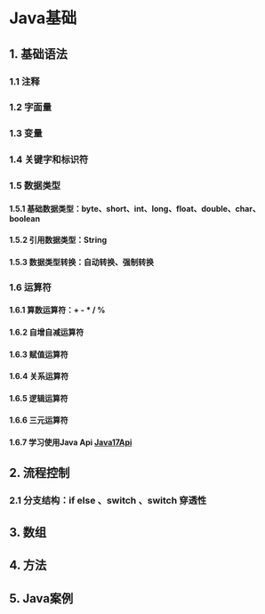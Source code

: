 # Java基础


## 1. 基础语法

### 1.1 注释

### 1.2 字面量

### 1.3 变量

### 1.4 关键字和标识符

### 1.5 数据类型

#### 1.5.1 基础数据类型：byte、short、int、long、float、double、char、boolean

#### 1.5.2 引用数据类型：String

#### 1.5.3 数据类型转换：自动转换、强制转换

### 1.6 运算符

#### 1.6.1 算数运算符：+ - * / %

#### 1.6.2 自增自减运算符

#### 1.6.3 赋值运算符

#### 1.6.4 关系运算符

#### 1.6.5 逻辑运算符

#### 1.6.6 三元运算符

 #### 1.6.7 学习使用Java Api     [Java17Api](https://www.oracle.com/java/technologies/javase-jdk17-doc-downloads.html)





## 2. 流程控制

### 2.1 分支结构：if else 、switch 、switch 穿透性



## 3. 数组





## 4. 方法



## 5. Java案例


